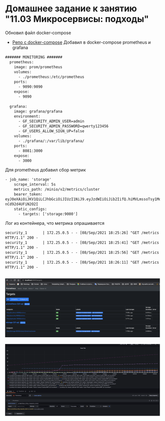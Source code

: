 # Домашнее задание к занятию "11.03 Микросервисы: подходы"
Обновил файл docker-compose
- [Репо с docker-compose](https://github.com/Ecriptor/devops-netology/blob/master/homeworks/11-microservices-02-principles/)
Добавил в docker-compose  prometheus и grafana
```
####### MONITORING #######
  prometheus:
    image: prom/prometheus
    volumes:
      - ./prometheus:/etc/prometheus
    ports:
      - 9090:9090
    expose:
      - 9090

  grafana:
    image: grafana/grafana
    environment:
      - GF_SECURITY_ADMIN_USER=admin
      - GF_SECURITY_ADMIN_PASSWORD=qwerty123456
      - GF_USERS_ALLOW_SIGN_UP=false
    volumes:
      - ./grafana/:/var/lib/grafana/
    ports:
      - 8081:3000
    expose:
      - 3000
```
Для prometheus добавил сбор метрик
```
- job_name: 'storage'
    scrape_interval: 5s
    metrics_path: /minio/v2/metrics/cluster
    bearer_token: eyJ0eXAiOiJKV1QiLCJhbGciOiJIUzI1NiJ9.eyJzdWIiOiJib2IifQ.hiMVLmssoTsy1MqbmIoviDeFPvo-nCd92d4UFiN2O2I
    static_configs:
      - targets: ['storage:9000']
```
Лог из контейнера, что метрика опрашивается
```
security_1       | 172.25.0.5 - - [08/Sep/2021 18:25:26] "GET /metrics HTTP/1.1" 200 -
security_1       | 172.25.0.5 - - [08/Sep/2021 18:25:41] "GET /metrics HTTP/1.1" 200 -
security_1       | 172.25.0.5 - - [08/Sep/2021 18:25:56] "GET /metrics HTTP/1.1" 200 -
security_1       | 172.25.0.5 - - [08/Sep/2021 18:26:11] "GET /metrics HTTP/1.1" 200 -
```
![Screenshot](grafana.png)
---
![Screenshot](prometheus.png)
